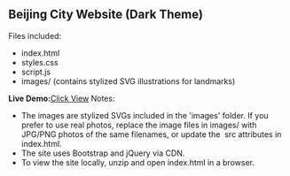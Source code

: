
Beijing City Website (Dark Theme)
--------------------------------
Files included:
- index.html
- styles.css
- script.js
- images/ (contains stylized SVG illustrations for landmarks)


**Live Demo:**[Click View](https://aalyy-debug.github.io/beijing_city_website/)
Notes:
- The images are stylized SVGs included in the 'images' folder. If you prefer to use real photos, replace the image files in images/ with JPG/PNG photos of the same filenames, or update the <img> src attributes in index.html.
- The site uses Bootstrap and jQuery via CDN.
- To view the site locally, unzip and open index.html in a browser.
